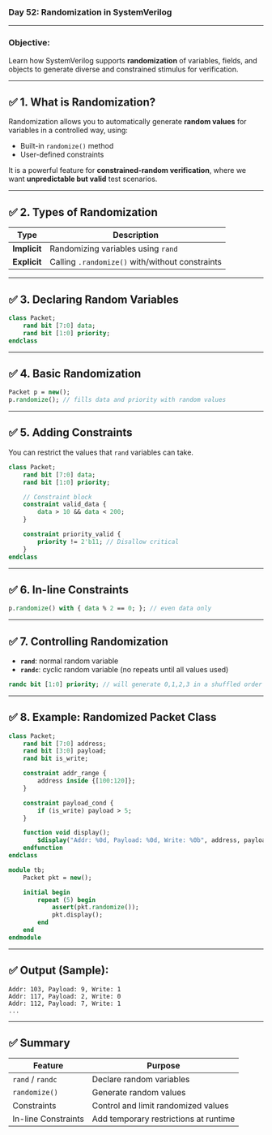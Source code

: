 ### **Day 52: Randomization in SystemVerilog**

---

### **Objective:**

Learn how SystemVerilog supports **randomization** of variables, fields, and objects to generate diverse and constrained stimulus for verification.

---

## ✅ 1. What is Randomization?

Randomization allows you to automatically generate **random values** for variables in a controlled way, using:

* Built-in `randomize()` method
* User-defined constraints

It is a powerful feature for **constrained-random verification**, where we want **unpredictable but valid** test scenarios.

---

## ✅ 2. Types of Randomization

| Type         | Description                                     |
| ------------ | ----------------------------------------------- |
| **Implicit** | Randomizing variables using `rand`              |
| **Explicit** | Calling `.randomize()` with/without constraints |

---

## ✅ 3. Declaring Random Variables

```systemverilog
class Packet;
    rand bit [7:0] data;
    rand bit [1:0] priority;
endclass
```

---

## ✅ 4. Basic Randomization

```systemverilog
Packet p = new();
p.randomize(); // fills data and priority with random values
```

---

## ✅ 5. Adding Constraints

You can restrict the values that `rand` variables can take.

```systemverilog
class Packet;
    rand bit [7:0] data;
    rand bit [1:0] priority;

    // Constraint block
    constraint valid_data {
        data > 10 && data < 200;
    }

    constraint priority_valid {
        priority != 2'b11; // Disallow critical
    }
endclass
```

---

## ✅ 6. In-line Constraints

```systemverilog
p.randomize() with { data % 2 == 0; }; // even data only
```

---

## ✅ 7. Controlling Randomization

* **`rand`**: normal random variable
* **`randc`**: cyclic random variable (no repeats until all values used)

```systemverilog
randc bit [1:0] priority; // will generate 0,1,2,3 in a shuffled order
```

---

## ✅ 8. Example: Randomized Packet Class

```systemverilog
class Packet;
    rand bit [7:0] address;
    rand bit [3:0] payload;
    rand bit is_write;

    constraint addr_range {
        address inside {[100:120]};
    }

    constraint payload_cond {
        if (is_write) payload > 5;
    }

    function void display();
        $display("Addr: %0d, Payload: %0d, Write: %0b", address, payload, is_write);
    endfunction
endclass

module tb;
    Packet pkt = new();

    initial begin
        repeat (5) begin
            assert(pkt.randomize());
            pkt.display();
        end
    end
endmodule
```

---

## ✅ Output (Sample):

```
Addr: 103, Payload: 9, Write: 1
Addr: 117, Payload: 2, Write: 0
Addr: 112, Payload: 7, Write: 1
...
```

---

## ✅ Summary

| Feature             | Purpose                               |
| ------------------- | ------------------------------------- |
| `rand` / `randc`    | Declare random variables              |
| `randomize()`       | Generate random values                |
| Constraints         | Control and limit randomized values   |
| In-line Constraints | Add temporary restrictions at runtime |


